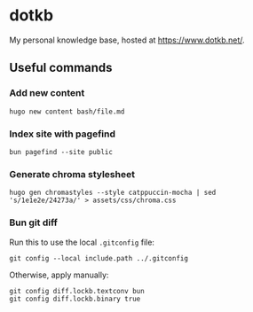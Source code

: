 # dotkb

My personal knowledge base, hosted at <https://www.dotkb.net/>.

## Useful commands

### Add new content

```shell
hugo new content bash/file.md
```

### Index site with pagefind

```shell
bun pagefind --site public
```

### Generate chroma stylesheet

```shell
hugo gen chromastyles --style catppuccin-mocha | sed 's/1e1e2e/24273a/' > assets/css/chroma.css
```

### Bun git diff

Run this to use the local `.gitconfig` file:

```shell
git config --local include.path ../.gitconfig
```

Otherwise, apply manually:

```shell
git config diff.lockb.textconv bun
git config diff.lockb.binary true
```

